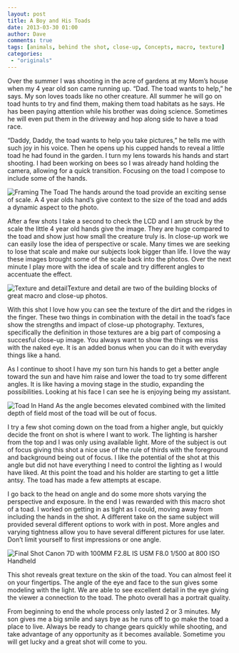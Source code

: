 ```yaml
---
layout: post
title: A Boy and His Toads
date: 2013-03-30 01:00
author: Dave
comments: true
tags: [animals, behind the shot, close-up, Concepts, macro, texture]
categories:
 - "originals"
---
```

Over the summer I was shooting in the acre of gardens at my Mom’s house when my 4 year old son came running up. “Dad. The toad wants to help,” he says. My son loves toads like no other creature. All summer he will go on toad hunts to try and find them, making them toad habitats as he says. He has been paying attention while his brother was doing science. Sometimes he will even put them in the driveway and hop along side to have a toad race.

“Daddy, Daddy, the toad wants to help you take pictures,” he tells me with such joy in his voice. Then he opens up his cupped hands to reveal a little toad he had found in the garden. I turn my lens towards his hands and start shooting. I had been working on bees so I was already hand holding the camera, allowing for a quick transition. Focusing on the toad I compose to include some of the hands.

<p class="post-image"><img class="size-full wp-image-119" alt="Framing The Toad" src="http://thecloseupproject.com/wp-content/uploads/2013/03/toad3.jpg"/>
The hands around the toad provide an exciting sense of scale. A 4 year olds hand’s give context to the size of the toad and adds a dynamic aspect to the photo.</p>

After a few shots I take a second to check the LCD and I am struck by the scale the little 4 year old hands give the image. They are huge compared to the toad and show just how small the creature truly is. In close-up work we can easily lose the idea of perspective or scale. Many times we are seeking to lose that scale and make our subjects look bigger than life. I love the way these images brought some of the scale back into the photos. Over the next minute I play more with the idea of scale and try different angles to accentuate the effect.

<p class="post-image"><img class="size-full wp-image-118" title="Texture And Detail" alt="Texture and detail" src="http://thecloseupproject.com/wp-content/uploads/2013/03/toad2.jpg" />Texture and detail are two of the building blocks of great macro and close-up photos.</p>

With this shot I love how you can see the texture of the dirt and the ridges in the finger. These two things in combination with the detail in the toad’s face show the strengths and impact of close-up photography. Textures, specifically the definition in those textures are a big part of composing a succesful close-up image. You always want to show the things we miss with the naked eye. It is an added bonus when you can do it with everyday things like a hand.

As I continue to shoot I have my son turn his hands to get a better angle toward the sun and have him raise and lower the toad to try some different angles. It is like having a moving stage in the studio, expanding the possibilities. Looking at his face I can see he is enjoying being my assistant.

<p class="post-image"><img class="size-full wp-image-120" title="Toad In Hand" alt="Toad In Hand" src="http://thecloseupproject.com/wp-content/uploads/2013/03/toad4.jpg"  /> As the angle becomes elevated combined with the limited depth of field most of the toad will be out of focus.</p>

I try a few shot coming down on the toad from a higher angle, but quickly decide the front on shot is where I want to work. The lighting is harsher from the top and I was only using available light. More of the subject is out of focus giving this shot a nice use of the rule of thirds with the foreground and background being out of focus. I like the potential of the shot at this angle but did not have everything I need to control the lighting as I would have liked. At this point the toad and his holder are starting to get a little antsy. The toad has made a few attempts at escape.

I go back to the head on angle and do some more shots varying the perspective and exposure. In the end I was rewarded with this macro shot of a toad. I worked on getting in as tight as I could, moving away from including the hands in the shot. A different take on the same subject will provided several different options to work with in post. More angles and varying tightness allow you to have several different pictures for use later. Don’t limit yourself to first impressions or one angle.

<p class="post-image"><img class="size-full wp-image-117" title="Final Shot" alt="Final Shot" src="http://thecloseupproject.com/wp-content/uploads/2013/03/toad1.jpg" /> Canon 7D with 100MM F2.8L IS USM F8.0 1/500 at 800 ISO Handheld</p>

This shot reveals great texture on the skin of the toad. You can almost feel it on your fingertips. The angle of the eye and face to the sun gives some modeling with the light. We are able to see excellent detail in the eye giving the viewer a connection to the toad. The photo overall has a portrait quality.

From beginning to end the whole process only lasted 2 or 3 minutes. My son gives me a big smile and says bye as he runs off to go make the toad a place to live. Always be ready to change gears quickly while shooting, and take advantage of any opportunity as it becomes available. Sometime you will get lucky and a great shot will come to you.

